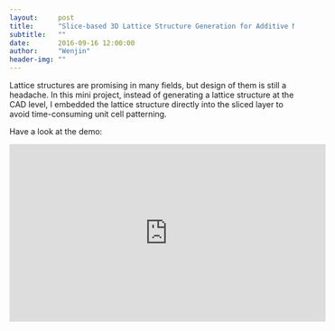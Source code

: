 ```yaml
---
layout:     post
title:      "Slice-based 3D Lattice Structure Generation for Additive Manufacturing"
subtitle:   ""
date:       2016-09-16 12:00:00
author:     "Wenjin"
header-img: ""
---
```


Lattice structures are promising in many fields, but design of them is still a headache. In this mini project, instead of generating a lattice structure at the CAD level, I embedded the lattice structure directly into the sliced layer to avoid time-consuming unit cell patterning.

Have a look at the demo:

<iframe width="560" height="315" src="https://www.youtube.com/watch?v=Md4Phgk9uFQ" frameborder="0" allowfullscreen></iframe>